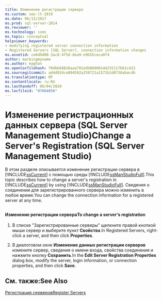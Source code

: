```yaml
---
title: Изменение регистрации сервера
ms.custom: seo-lt-2019
ms.date: 06/13/2017
ms.prod: sql-server-2014
ms.reviewer: ''
ms.technology: ssms
ms.topic: conceptual
helpviewer_keywords:
- modifying registered server connection information
- Registered Servers [SQL Server], connection information changes
ms.assetid: ce6d9d88-3ac8-4f5d-8ea9-e9b55ceca0f4
author: markingmyname
ms.author: maghan
ms.openlocfilehash: f04bb68826aaa701edb06800144255117b61c422
ms.sourcegitcommit: ad4d92dce894592a259721a1571b1d8736abacdb
ms.translationtype: MT
ms.contentlocale: ru-RU
ms.lasthandoff: 08/04/2020
ms.locfileid: "87664656"
---
```

# <a name="change-a-server39s-registration-sql-server-management-studio"></a><span data-ttu-id="fb426-102">Изменение регистрационных данных сервера (SQL Server Management Studio)</span><span class="sxs-lookup"><span data-stu-id="fb426-102">Change a Server&#39;s Registration (SQL Server Management Studio)</span></span>
  <span data-ttu-id="fb426-103">В этом разделе описывается изменение регистрации сервера в [!INCLUDE[ssCurrent](../../includes/sscurrent-md.md)] с помощью среды [!INCLUDE[ssManStudioFull](../../includes/ssmanstudiofull-md.md)].</span><span class="sxs-lookup"><span data-stu-id="fb426-103">This topic describes how to change a server's registration in [!INCLUDE[ssCurrent](../../includes/sscurrent-md.md)] by using [!INCLUDE[ssManStudioFull](../../includes/ssmanstudiofull-md.md)].</span></span> <span data-ttu-id="fb426-104">Сведения о соединении для зарегистрированного сервера можно изменить в любое время.</span><span class="sxs-lookup"><span data-stu-id="fb426-104">You can change the connection information for a registered server at any time.</span></span>  
  
##  <a name="SSMSProcedure"></a>  
  
#### <a name="to-change-a-servers-registration"></a><span data-ttu-id="fb426-105">Изменение регистрации сервера</span><span class="sxs-lookup"><span data-stu-id="fb426-105">To change a server's registration</span></span>  
  
1.  <span data-ttu-id="fb426-106">В списке "Зарегистрированные серверы" щелкните правой кнопкой мыши сервер и выберите пункт **Свойства**.</span><span class="sxs-lookup"><span data-stu-id="fb426-106">In Registered Servers, right-click a server, and then click **Properties**.</span></span>  
  
2.  <span data-ttu-id="fb426-107">В диалоговом окне **Изменение данных регистрации серверов** измените сервер, сведения о имени входа, свойства соединения и нажмите кнопку **Сохранить**.</span><span class="sxs-lookup"><span data-stu-id="fb426-107">In the **Edit Server Registration Properties** dialog box, modify the server, login information, or connection properties, and then click **Save**.</span></span>  
  
## <a name="see-also"></a><span data-ttu-id="fb426-108">См. также:</span><span class="sxs-lookup"><span data-stu-id="fb426-108">See Also</span></span>  
 [<span data-ttu-id="fb426-109">Регистрация серверов</span><span class="sxs-lookup"><span data-stu-id="fb426-109">Register Servers</span></span>](register-servers.md)  
  
  
